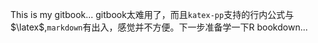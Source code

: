 This is my gitbook...
gitbook太难用了，而且`katex-pp`支持的行内公式与$\latex$,`markdown`有出入，感觉并不方便。下一步准备学一下R bookdown...
